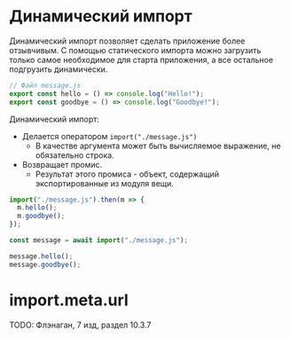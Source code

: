 # Динамический импорт

Динамический импорт позволяет сделать приложение более отзывчивым. С помощью статического импорта можно загрузить только самое необходимое для старта приложения, а все остальное подгрузить динамически.

```javascript
// Файл message.js
export const hello = () => console.log("Hello!");
export const goodbye = () => console.log("Goodbye!");
```

Динамический импорт:

* Делается оператором `import("./message.js")`
  * В качестве аргумента может быть вычисляемое выражение, не обязательно строка.
* Возвращает промис.
  * Результат этого промиса - объект, содержащий экспортированные из модуля вещи.

```javascript
import("./message.js").then(m => {
  m.hello();
  m.goodbye();
});
```

```javascript
const message = await import("./message.js");

message.hello();
message.goodbye();
```



#  import.meta.url

TODO: Флэнаган, 7 изд, раздел 10.3.7